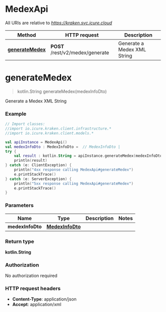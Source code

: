 # MedexApi

All URIs are relative to *https://kraken.svc.icure.cloud*

Method | HTTP request | Description
------------- | ------------- | -------------
[**generateMedex**](MedexApi.md#generateMedex) | **POST** /rest/v2/medex/generate | Generate a Medex XML String


<a name="generateMedex"></a>
# **generateMedex**
> kotlin.String generateMedex(medexInfoDto)

Generate a Medex XML String

### Example
```kotlin
// Import classes:
//import io.icure.kraken.client.infrastructure.*
//import io.icure.kraken.client.models.*

val apiInstance = MedexApi()
val medexInfoDto : MedexInfoDto =  // MedexInfoDto | 
try {
    val result : kotlin.String = apiInstance.generateMedex(medexInfoDto)
    println(result)
} catch (e: ClientException) {
    println("4xx response calling MedexApi#generateMedex")
    e.printStackTrace()
} catch (e: ServerException) {
    println("5xx response calling MedexApi#generateMedex")
    e.printStackTrace()
}
```

### Parameters

Name | Type | Description  | Notes
------------- | ------------- | ------------- | -------------
 **medexInfoDto** | [**MedexInfoDto**](MedexInfoDto.md)|  |

### Return type

**kotlin.String**

### Authorization

No authorization required

### HTTP request headers

 - **Content-Type**: application/json
 - **Accept**: application/xml


